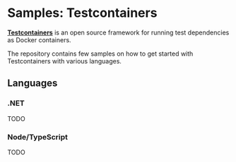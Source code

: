 # Samples: Testcontainers

[**Testcontainers**](https://testcontainers.com/) is an open source framework for
running test dependencies as Docker containers.

The repository contains few samples on how to get started with Testcontainers with various languages.

## Languages

### .NET

TODO

### Node/TypeScript

TODO
